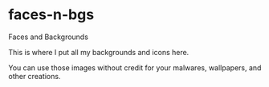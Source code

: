 # faces-n-bgs
Faces and Backgrounds

This is where I put all my backgrounds and icons here.

You can use those images without credit for your malwares, wallpapers, and other creations.
